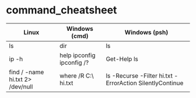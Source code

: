 # command_cheatsheet

| Linux                            | Windows (cmd)             | Windows (psh)                                            |
|----------------------------------|---------------------------|----------------------------------------------------------|
| ls                               | dir                       | ls                                                       |
| ip -h                            | help ipconfig ipconfig /? | Get-Help ls                                              |
| find / -name hi.txt 2> /dev/null | where /R C:\ hi.txt       | ls -Recurse -Filter hi.txt -ErrorAction SilentlyContinue |